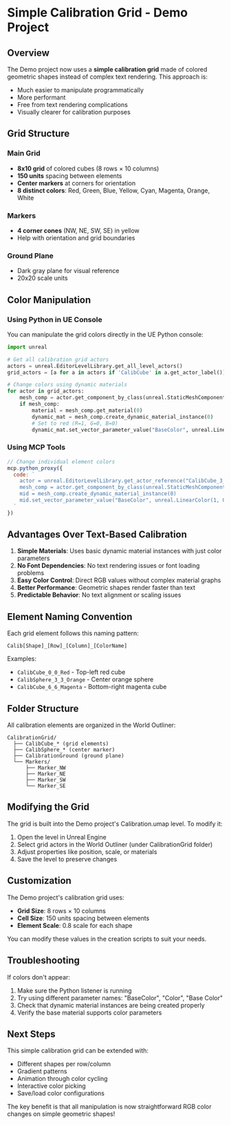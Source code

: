 # Simple Calibration Grid - Demo Project

## Overview

The Demo project now uses a **simple calibration grid** made of colored geometric shapes instead of complex text rendering. This approach is:
- Much easier to manipulate programmatically
- More performant 
- Free from text rendering complications
- Visually clearer for calibration purposes

## Grid Structure

### Main Grid
- **8x10 grid** of colored cubes (8 rows × 10 columns)
- **150 units** spacing between elements
- **Center markers** at corners for orientation
- **8 distinct colors**: Red, Green, Blue, Yellow, Cyan, Magenta, Orange, White

### Markers
- **4 corner cones** (NW, NE, SW, SE) in yellow
- Help with orientation and grid boundaries

### Ground Plane
- Dark gray plane for visual reference
- 20x20 scale units

## Color Manipulation

### Using Python in UE Console

You can manipulate the grid colors directly in the UE Python console:

```python
import unreal

# Get all calibration grid actors
actors = unreal.EditorLevelLibrary.get_all_level_actors()
grid_actors = [a for a in actors if 'CalibCube' in a.get_actor_label()]

# Change colors using dynamic materials
for actor in grid_actors:
    mesh_comp = actor.get_component_by_class(unreal.StaticMeshComponent)
    if mesh_comp:
        material = mesh_comp.get_material(0)
        dynamic_mat = mesh_comp.create_dynamic_material_instance(0)
        # Set to red (R=1, G=0, B=0)
        dynamic_mat.set_vector_parameter_value("BaseColor", unreal.LinearColor(1, 0, 0, 1))
```

### Using MCP Tools

```javascript
// Change individual element colors
mcp.python_proxy({
  code: `
    actor = unreal.EditorLevelLibrary.get_actor_reference("CalibCube_3_3_Orange")
    mesh_comp = actor.get_component_by_class(unreal.StaticMeshComponent)
    mid = mesh_comp.create_dynamic_material_instance(0)
    mid.set_vector_parameter_value("BaseColor", unreal.LinearColor(1, 0, 1, 1))
  `
})
```

## Advantages Over Text-Based Calibration

1. **Simple Materials**: Uses basic dynamic material instances with just color parameters
2. **No Font Dependencies**: No text rendering issues or font loading problems
3. **Easy Color Control**: Direct RGB values without complex material graphs
4. **Better Performance**: Geometric shapes render faster than text
5. **Predictable Behavior**: No text alignment or scaling issues

## Element Naming Convention

Each grid element follows this naming pattern:
```
Calib[Shape]_[Row]_[Column]_[ColorName]
```

Examples:
- `CalibCube_0_0_Red` - Top-left red cube
- `CalibSphere_3_3_Orange` - Center orange sphere
- `CalibCube_6_6_Magenta` - Bottom-right magenta cube

## Folder Structure

All calibration elements are organized in the World Outliner:
```
CalibrationGrid/
  ├── CalibCube_* (grid elements)
  ├── CalibSphere_* (center marker)
  ├── CalibrationGround (ground plane)
  └── Markers/
      ├── Marker_NW
      ├── Marker_NE
      ├── Marker_SW
      └── Marker_SE
```

## Modifying the Grid

The grid is built into the Demo project's Calibration.umap level. To modify it:

1. Open the level in Unreal Engine
2. Select grid actors in the World Outliner (under CalibrationGrid folder)
3. Adjust properties like position, scale, or materials
4. Save the level to preserve changes

## Customization

The Demo project's calibration grid uses:

- **Grid Size**: 8 rows × 10 columns  
- **Cell Size**: 150 units spacing between elements
- **Element Scale**: 0.8 scale for each shape

You can modify these values in the creation scripts to suit your needs.

## Troubleshooting

If colors don't appear:
1. Make sure the Python listener is running
2. Try using different parameter names: "BaseColor", "Color", "Base Color"
3. Check that dynamic material instances are being created properly
4. Verify the base material supports color parameters

## Next Steps

This simple calibration grid can be extended with:
- Different shapes per row/column
- Gradient patterns
- Animation through color cycling
- Interactive color picking
- Save/load color configurations

The key benefit is that all manipulation is now straightforward RGB color changes on simple geometric shapes!